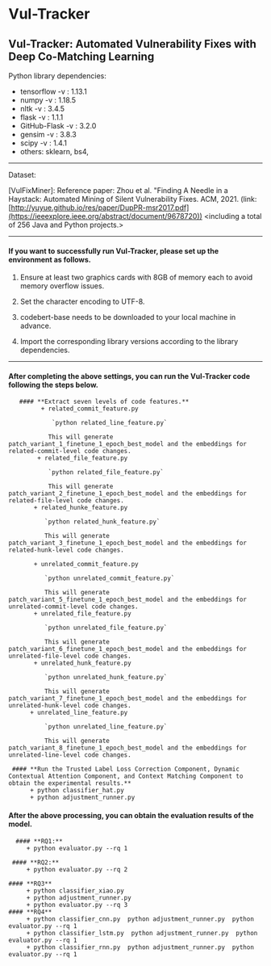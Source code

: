 # Vul-Tracker

## Vul-Tracker: Automated Vulnerability Fixes with Deep Co-Matching Learning

Python library dependencies:
+ tensorflow -v : 1.13.1
+ numpy -v : 1.18.5
+ nltk -v : 3.4.5
+ flask -v : 1.1.1
+ GitHub-Flask -v : 3.2.0
+ gensim -v : 3.8.3
+ scipy -v : 1.4.1 
+ others: sklearn, bs4,

---

Dataset:

[VulFixMiner]: Reference paper: Zhou et al. "Finding A Needle in a Haystack: Automated Mining of Silent Vulnerability Fixes. ACM, 2021. (link: [http://yuyue.github.io/res/paper/DupPR-msr2017.pdf](https://ieeexplore.ieee.org/abstract/document/9678720))
<including a total of 256 Java and Python projects.>

---

#### **If you want to successfully run Vul-Tracker, please set up the environment as follows.**

1. Ensure at least two graphics cards with 8GB of memory each to avoid memory overflow issues.

2. Set the character encoding to UTF-8.
   
3. codebert-base needs to be downloaded to your local machine in advance.

4. Import the corresponding library versions according to the library dependencies.
   
---        

#### **After completing the above settings, you can run the Vul-Tracker code following the steps below.**
       #### **Extract seven levels of code features.**
             + related_commit_feature.py
  
                `python related_line_feature.py`
    
               This will generate patch_variant_1_finetune_1_epoch_best_model and the embeddings for related-commit-level code changes.
            + related_file_feature.py
  
               `python related_file_feature.py`
    
               This will generate patch_variant_2_finetune_1_epoch_best_model and the embeddings for related-file-level code changes.
           + related_hunke_feature.py
  
              `python related_hunk_feature.py`
    
              This will generate patch_variant_3_finetune_1_epoch_best_model and the embeddings for related-hunk-level code changes.
          
           + unrelated_commit_feature.py
  
              `python unrelated_commit_feature.py`
    
              This will generate patch_variant_5_finetune_1_epoch_best_model and the embeddings for unrelated-commit-level code changes.
           + unrelated_file_feature.py
  
              `python unrelated_file_feature.py`
    
              This will generate patch_variant_6_finetune_1_epoch_best_model and the embeddings for unrelated-file-level code changes.
           + unrelated_hunk_feature.py
  
              `python unrelated_hunk_feature.py`
    
              This will generate patch_variant_7_finetune_1_epoch_best_model and the embeddings for unrelated-hunk-level code changes.
          + unrelated_line_feature.py
  
              `python unrelated_line_feature.py`
    
              This will generate patch_variant_8_finetune_1_epoch_best_model and the embeddings for unrelated-line-level code changes.

     #### **Run the Trusted Label Loss Correction Component, Dynamic Contextual Attention Component, and Context Matching Component to obtain the experimental results.**
          + python classifier_hat.py
          + python adjustment_runner.py

#### **After the above processing, you can obtain the evaluation results of the model.**
      #### **RQ1:**
         + python evaluator.py --rq 1

     #### **RQ2:**
         + python evaluator.py --rq 2

    #### **RQ3**
         + python classifier_xiao.py
         + python adjustment_runner.py
         + python evaluator.py --rq 3
    #### **RQ4**
         + python classifier_cnn.py  python adjustment_runner.py  python evaluator.py --rq 1
         + python classifier_lstm.py  python adjustment_runner.py  python evaluator.py --rq 1
         + python classifier_rnn.py  python adjustment_runner.py  python evaluator.py --rq 1 
